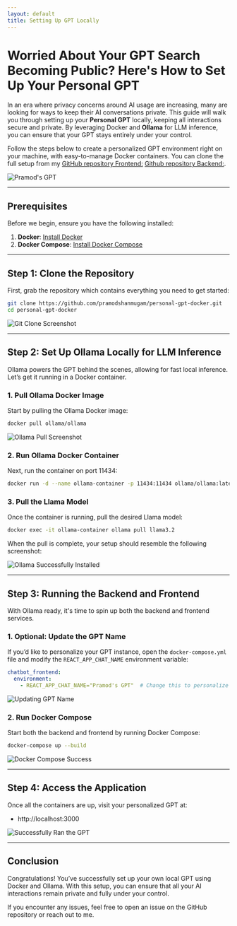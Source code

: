 ```yaml
---
layout: default
title: Setting Up GPT Locally
---
```


# Worried About Your GPT Search Becoming Public? Here's How to Set Up Your Personal GPT

In an era where privacy concerns around AI usage are increasing, many are looking for ways to keep their AI conversations private. This guide will walk you through setting up your **Personal GPT** locally, keeping all interactions secure and private. By leveraging Docker and **Ollama** for LLM inference, you can ensure that your GPT stays entirely under your control.

Follow the steps below to create a personalized GPT environment right on your machine, with easy-to-manage Docker containers. You can clone the full setup from my [GitHub repository Frontend:](https://github.com/pramodshanmugam/chatbot-frontend-react.git) [Github repository Backend:](https://github.com/pramodshanmugam/chatbot-frontend-react.git).

![Pramod's GPT](./images/gptpramod.gif)

---

## Prerequisites

Before we begin, ensure you have the following installed:

1. **Docker**: [Install Docker](https://docs.docker.com/get-docker/)
2. **Docker Compose**: [Install Docker Compose](https://docs.docker.com/compose/install/)

---

## Step 1: Clone the Repository

First, grab the repository which contains everything you need to get started:

```bash
git clone https://github.com/pramodshanmugam/personal-gpt-docker.git
cd personal-gpt-docker
```

![Git Clone Screenshot](./images/gitclone.png)

---

## Step 2: Set Up Ollama Locally for LLM Inference

Ollama powers the GPT behind the scenes, allowing for fast local inference. Let’s get it running in a Docker container.

### 1. Pull Ollama Docker Image

Start by pulling the Ollama Docker image:

```bash
docker pull ollama/ollama
```

![Ollama Pull Screenshot](./images/ollamapull.png)

### 2. Run Ollama Docker Container

Next, run the container on port 11434:

```bash
docker run -d --name ollama-container -p 11434:11434 ollama/ollama:latest
```

### 3. Pull the Llama Model

Once the container is running, pull the desired Llama model:

```bash
docker exec -it ollama-container ollama pull llama3.2
```

When the pull is complete, your setup should resemble the following screenshot:

![Ollama Successfully Installed](./images/ollamasuccess.png)

---

## Step 3: Running the Backend and Frontend

With Ollama ready, it's time to spin up both the backend and frontend services.

### 1. Optional: Update the GPT Name

If you’d like to personalize your GPT instance, open the `docker-compose.yml` file and modify the `REACT_APP_CHAT_NAME` environment variable:

```yaml
chatbot_frontend:
  environment:
    - REACT_APP_CHAT_NAME="Pramod's GPT"  # Change this to personalize
```

![Updating GPT Name](./images/changingname.png)

### 2. Run Docker Compose

Start both the backend and frontend by running Docker Compose:

```bash
docker-compose up --build
```

![Docker Compose Success](./images/dockercompose.png)

---

## Step 4: Access the Application

Once all the containers are up, visit your personalized GPT at:

- http://localhost:3000

![Successfully Ran the GPT](./images/gpt.gif)

---

## Conclusion

Congratulations! You’ve successfully set up your own local GPT using Docker and Ollama. With this setup, you can ensure that all your AI interactions remain private and fully under your control.

If you encounter any issues, feel free to open an issue on the GitHub repository or reach out to me.